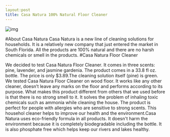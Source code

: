 ```yaml
---
layout:post
title: Casa Natura 100% Natural Floor Cleaner 
---
```

![img](http://casanaturaproducts.com/wp-content/uploads/2014/07/Gardenia1200X480-1024x409.jpg)

#About Casa Natura
Casa Natura is a new line of cleaning solutions for households. It is a relatively new company that just entered the market in South Florida. All the products are 100% natural and there are no harsh chemicals or smell in the products. 
#Casa Natura Floor Cleaner

We decided to test Casa Natura Floor Cleaner. It comes in three scents: pine, lavender, and jasmine gardenia. The product comes in a 33.8 fl oz. bottle. The price is only $3.89.The cleaning solution itself (pine) is green. We tested Casa Natura Floor Cleaner on wood floor. It works like any other cleaner, doesn’t leave any marks on the floor and performs according to its purpose. What makes this product different from others that we used before is that there is no strong smell to it. It solves the problem of inhaling toxic chemicals such as ammonia while cleaning the house. The product is perfect for people with allergies who are sensitive to strong scents. This househol cleaner helps to improve our health and the environment.Casa Natura uses eco-friendly formula in all  products. It doesn't harm the environment because it is completely biodegradable including the bottle. It is also phosphate free which helps keep our rivers and lakes healthy.
